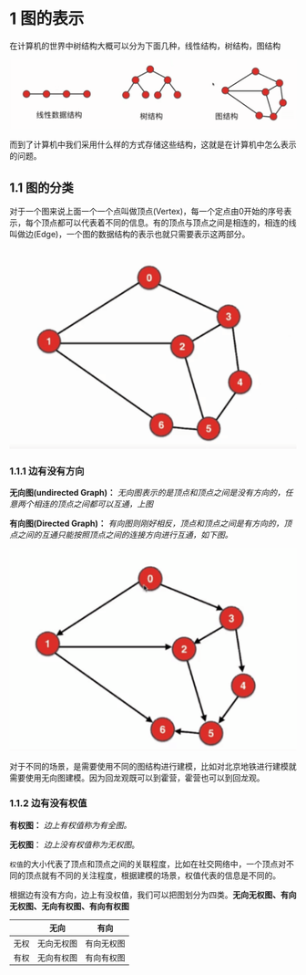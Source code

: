 # 1 图的表示

在计算机的世界中树结构大概可以分为下面几种，线性结构，树结构，图结构

![](img/map.png)

而到了计算机中我们采用什么样的方式存储这些结构，这就是在计算机中怎么表示的问题。

## 1.1 图的分类

对于一个图来说上面一个一个点叫做顶点(Vertex)，每一个定点由0开始的序号表示，每个顶点都可以代表着不同的信息。有的顶点与顶点之间是相连的，相连的线叫做边(Edge)，一个图的数据结构的表示也就只需要表示这两部分。

![](img/mapdata.png)

### 1.1.1 边有没有方向

**无向图(undirected Graph)：** *无向图表示的是顶点和顶点之间是没有方向的，任意两个相连的顶点之间都可以互通，上图*

**有向图(Directed Graph)：** *有向图则刚好相反，顶点和顶点之间是有方向的，顶点之间的互通只能按照顶点之间的连接方向进行互通，如下图。*

![](img/Directed.png)

对于不同的场景，是需要使用不同的图结构进行建模，比如对北京地铁进行建模就需要使用无向图建模。因为回龙观既可以到霍营，霍营也可以到回龙观。

### 1.1.2 边有没有权值

**有权图：** *边上有权值称为有全图。*

**无权图**： *边上没有权值称为无权图*。

`权值`的大小代表了顶点和顶点之间的关联程度，比如在社交网络中，一个顶点对不同的顶点就有不同的关注程度，根据建模的场景，权值代表的信息是不同的。

根据边有没有方向，边上有没权值，我们可以把图划分为四类。**无向无权图、有向无权图、无向有权图、有向有权图**

|      |    无向    |    有向    |
| :--: | :--------: | :--------: |
| 无权 | 无向无权图 | 有向无权图 |
| 有权 | 无向有权图 | 有向有权图 |

